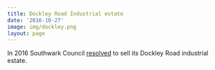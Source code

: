 ```yaml
---
title: Dockley Road Industrial estate 
date: '2016-10-27'
image: img/dockley.png
layout: page
---
```

In 2016 Southwark Council [resolved](https://moderngov.southwark.gov.uk/ieDecisionDetails.aspx?AIId=43212) to sell its Dockley Road industrial estate.


